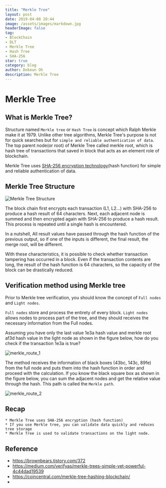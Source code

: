 ```yaml
---
title: "Merkle Tree"
layout: post
date: 2019-04-08 20:44
image: /assets/images/markdown.jpg
headerImage: false
tag:
- BlockChain
- DLT
- Merkle Tree
- Hash Tree
- SHA-256
star: true
category: blog
author: Dokeun Oh
description: Merkle Tree
---
```

# Merkle Tree

## What is Merkle Tree?

Structure named `Merkle tree` or `Hash Tree` is concept which Ralph Merkle make it at 1979. Unlike other tree algorithms, Merkle Tree's purpose is not for quick searches but for `simple and reliable authentication of data`. The top parent node(or root) of Merkle Tree called merkle root, which is hash tree of transactions that saved in block that acts as an element role of blockchain.

Merkle Tree uses [SHA-256 encryption technology](https://www.xorbin.com/tools/sha256-hash-calculator)(hash function) for simple and reliable authentication of data.

## Merkle Tree Structure 

![Merkle Tree Structure](https://en.wikipedia.org/wiki/Merkle_tree#/media/File:Hash_Tree.svg)

The block chain first encrypts each transaction (L1, L2...) with SHA-256 to produce a hash result of 64 characters. Next, each adjacent node is summed and then encrypted again with SHA-256 to produce a hash result. This process is repeated until a single hash is encountered.

In a nutshell, All result values have passed through the hash function of the previous output, so if one of the inputs is different, the final result, the merge root, will be different.

With these characteristics, it is possible to check whether transaction tampering has occurred in a block. Even if the transaction contents are long, the result of the hash function is 64 characters, so the capacity of the block can be drastically reduced.

## Verification method using Merkle tree

Prior to Merkle tree verification, you should know the concept of `Full nodes` and `Light nodes`.

`Full nodes` store and process the entirety of every block. 
`Light nodes` allows nodes to process part of the tree, and they should receives the necessary information from the Full nodes.

Assuming you have only the last value 1e3a hash value and merkle root af3d hash value in the light node as shown in the figure below, how do you check if the transaction 1e3a is true?

![merkle_route_1](http://ohdoking.github.io//assets/images/pimg/merkle_route_1.jpeg)

The method receives the information of black boxes (43bc, 143c, 89fe) from the full node and puts them into the hash function in order and proceed with the calculation. If you know the black square box as shown in the figure below, you can sum the adjacent nodes and get the relative value through the hash. This path is called the `Merkle path`.

![merkle_route_2](http://ohdoking.github.io//assets/images/pimg/merkle_route_2.jpeg)

## Recap

```
* Merkle Tree uses SHA-256 encryption (hash function)
* If you use Merkle tree, you can validate data quickly and reduces tree storage
* Merkle Tree is used to validate transactions on the light node.
```


## Reference 
- https://brownbears.tistory.com/372
- https://medium.com/verifyas/merkle-trees-simple-yet-powerful-4c44dad19539
- https://coincentral.com/merkle-tree-hashing-blockchain/
- 




